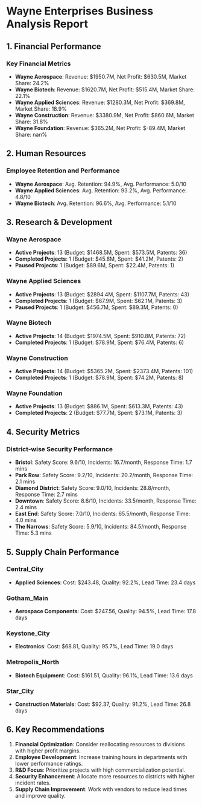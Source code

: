 # Wayne Enterprises Business Analysis Report

## 1. Financial Performance

### Key Financial Metrics
- **Wayne Aerospace**: Revenue: $1950.7M, Net Profit: $630.5M, Market Share: 24.2%
- **Wayne Biotech**: Revenue: $1620.7M, Net Profit: $515.4M, Market Share: 22.1%
- **Wayne Applied Sciences**: Revenue: $1280.3M, Net Profit: $369.8M, Market Share: 18.9%
- **Wayne Construction**: Revenue: $3380.9M, Net Profit: $860.6M, Market Share: 31.8%
- **Wayne Foundation**: Revenue: $365.2M, Net Profit: $-89.4M, Market Share: nan%

## 2. Human Resources

### Employee Retention and Performance
- **Wayne Aerospace**: Avg. Retention: 94.9%, Avg. Performance: 5.0/10
- **Wayne Applied Sciences**: Avg. Retention: 93.2%, Avg. Performance: 4.8/10
- **Wayne Biotech**: Avg. Retention: 96.6%, Avg. Performance: 5.1/10

## 3. Research & Development

### Wayne Aerospace
- **Active Projects**: 13 (Budget: $1468.5M, Spent: $573.5M, Patents: 36)
- **Completed Projects**: 1 (Budget: $45.8M, Spent: $41.2M, Patents: 2)
- **Paused Projects**: 1 (Budget: $89.6M, Spent: $22.4M, Patents: 1)
### Wayne Applied Sciences
- **Active Projects**: 13 (Budget: $2894.4M, Spent: $1107.7M, Patents: 43)
- **Completed Projects**: 1 (Budget: $67.9M, Spent: $62.1M, Patents: 3)
- **Paused Projects**: 1 (Budget: $456.7M, Spent: $89.3M, Patents: 0)
### Wayne Biotech
- **Active Projects**: 14 (Budget: $1974.5M, Spent: $910.8M, Patents: 72)
- **Completed Projects**: 1 (Budget: $78.9M, Spent: $76.4M, Patents: 6)
### Wayne Construction
- **Active Projects**: 14 (Budget: $5365.2M, Spent: $2373.4M, Patents: 101)
- **Completed Projects**: 1 (Budget: $78.9M, Spent: $74.2M, Patents: 8)
### Wayne Foundation
- **Active Projects**: 13 (Budget: $886.1M, Spent: $613.3M, Patents: 43)
- **Completed Projects**: 2 (Budget: $77.7M, Spent: $73.1M, Patents: 3)

## 4. Security Metrics

### District-wise Security Performance
- **Bristol**: Safety Score: 9.6/10, Incidents: 16.7/month, Response Time: 1.7 mins
- **Park Row**: Safety Score: 9.2/10, Incidents: 20.2/month, Response Time: 2.1 mins
- **Diamond District**: Safety Score: 9.0/10, Incidents: 28.8/month, Response Time: 2.7 mins
- **Downtown**: Safety Score: 8.6/10, Incidents: 33.5/month, Response Time: 2.4 mins
- **East End**: Safety Score: 7.0/10, Incidents: 65.5/month, Response Time: 4.0 mins
- **The Narrows**: Safety Score: 5.9/10, Incidents: 84.5/month, Response Time: 5.3 mins

## 5. Supply Chain Performance

### Central_City
- **Applied Sciences**: Cost: $243.48, Quality: 92.2%, Lead Time: 23.4 days
### Gotham_Main
- **Aerospace Components**: Cost: $247.56, Quality: 94.5%, Lead Time: 17.8 days
### Keystone_City
- **Electronics**: Cost: $68.81, Quality: 95.7%, Lead Time: 19.0 days
### Metropolis_North
- **Biotech Equipment**: Cost: $161.51, Quality: 96.1%, Lead Time: 13.6 days
### Star_City
- **Construction Materials**: Cost: $92.37, Quality: 91.2%, Lead Time: 26.8 days

## 6. Key Recommendations

1. **Financial Optimization**: Consider reallocating resources to divisions with higher profit margins.
2. **Employee Development**: Increase training hours in departments with lower performance ratings.
3. **R&D Focus**: Prioritize projects with high commercialization potential.
4. **Security Enhancement**: Allocate more resources to districts with higher incident rates.
5. **Supply Chain Improvement**: Work with vendors to reduce lead times and improve quality.
